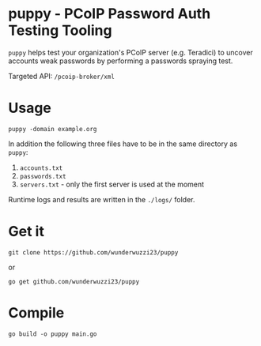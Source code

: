 # puppy - PCoIP Password Auth Testing Tooling

`puppy` helps test your organization's PCoIP server (e.g. Teradici) to uncover accounts weak passwords by performing a passwords spraying test.

Targeted API: `/pcoip-broker/xml`


# Usage

`puppy -domain example.org`

In addition the following three files have to be in the same directory as `puppy`:
1. `accounts.txt`
2. `passwords.txt`
3. `servers.txt` - only the first server is used at the moment

Runtime logs and results are written in the `./logs/` folder. 

# Get it

```
git clone https://github.com/wunderwuzzi23/puppy
```

or 

```
go get github.com/wunderwuzzi23/puppy
```

# Compile

```
go build -o puppy main.go
```

